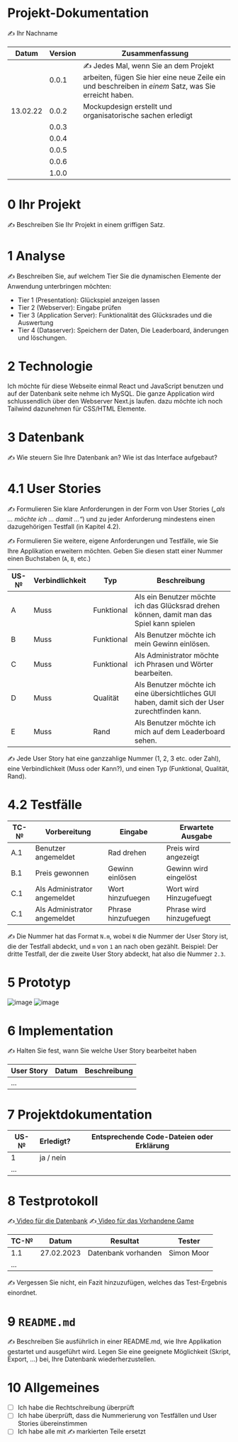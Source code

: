 # Projekt-Dokumentation

✍️ Ihr Nachname

| Datum | Version | Zusammenfassung                                              |
| ----- | ------- | ------------------------------------------------------------ |
|       | 0.0.1   | ✍️ Jedes Mal, wenn Sie an dem Projekt arbeiten, fügen Sie hier eine neue Zeile ein und beschreiben in *einem* Satz, was Sie erreicht haben. |
|  13.02.22     | 0.0.2   |  Mockupdesign erstellt und organisatorische sachen erledigt                                                           |
|       | 0.0.3   |                                                              |
|       | 0.0.4   |                                                              |
|       | 0.0.5   |                                                              |
|       | 0.0.6   |                                                              |
|       | 1.0.0   |                                                              |

# 0 Ihr Projekt

✍️ Beschreiben Sie Ihr Projekt in einem griffigen Satz.

# 1 Analyse

✍️ Beschreiben Sie, auf welchem Tier Sie die dynamischen Elemente der Anwendung unterbringen möchten:

* Tier 1 (Presentation): Glückspiel anzeigen lassen 
* Tier 2 (Webserver): Eingabe prüfen 
* Tier 3 (Application Server): Funktionalität des Glücksrades und die Auswertung
* Tier 4 (Dataserver): Speichern der Daten, Die Leaderboard, änderungen und löschungen.

# 2 Technologie

Ich möchte für diese Webseite einmal React und JavaScript benutzen und auf der Datenbank seite nehme ich MySQL. Die ganze Application wird schlussendlich über den Webserver Next.js laufen. dazu möchte ich noch Tailwind dazunehmen für CSS/HTML Elemente.

# 3 Datenbank

✍️ Wie steuern Sie Ihre Datenbank an? Wie ist das Interface aufgebaut? 

# 4.1 User Stories

✍️ Formulieren Sie klare Anforderungen in der Form von User Stories (*„als … möchte ich … damit …“*) und zu jeder Anforderung mindestens einen dazugehörigen Testfall (in Kapitel 4.2). 

✍️ Formulieren Sie weitere, eigene Anforderungen und Testfälle, wie Sie Ihre Applikation erweitern möchten. Geben Sie diesen statt einer Nummer einen Buchstaben (`A`, `B`, etc.)

| US-№ | Verbindlichkeit | Typ  | Beschreibung                       |
| ---- | --------------- | ---- | ---------------------------------- |
| A    | Muss            | Funktional    | Als ein Benutzer möchte ich das Glücksrad drehen können, damit man das Spiel kann spielen |
| B    | Muss            | Funktional    | Als Benutzer möchte ich mein Gewinn einlösen.                                    |
| C    | Muss            | Funktional    | Als Administrator möchte ich Phrasen und Wörter bearbeiten.                                   |
| D    | Muss            | Qualität      | Als Benutzer möchte ich eine übersichtliches GUI haben, damit sich der User zurechtfinden kann.|
| E    | Muss            | Rand          | Als Benutzer möchte ich mich auf dem Leaderboard sehen.                            |

✍️ Jede User Story hat eine ganzzahlige Nummer (1, 2, 3 etc. oder Zahl), eine Verbindlichkeit (Muss oder Kann?), und einen Typ (Funktional, Qualität, Rand). 

# 4.2 Testfälle

| TC-№ | Vorbereitung | Eingabe | Erwartete Ausgabe |
| ---- | ------------ | ------- | ----------------- |
| A.1  | Benutzer angemeldet             |Rad drehen          |Preis wird angezeigt                   |
| B.1  |Preis gewonnen               | Gewinn einlösen          |Gewinn wird eingelöst                  |
| C.1  |Als Administrator angemeldet              | Wort hinzufuegen         | Wort wird Hinzugefuegt                |
| C.1  |Als Administrator angemeldet             |Phrase hinzufuegen          |Phrase wird hinzugefuegt                |

✍️ Die Nummer hat das Format `N.m`, wobei `N` die Nummer der User Story ist, die der Testfall abdeckt, und `m` von `1` an nach oben gezählt. Beispiel: Der dritte Testfall, der die zweite User Story abdeckt, hat also die Nummer `2.3`.

# 5 Prototyp

![image](https://user-images.githubusercontent.com/110914364/221497405-4e45c100-29ff-41f4-b133-9f5f92b138d3.png)
![image](https://user-images.githubusercontent.com/110914364/221497729-8abcaeca-8407-49ad-bf61-574b02ce4ac9.png)


# 6 Implementation

✍️ Halten Sie fest, wann Sie welche User Story bearbeitet haben

| User Story | Datum | Beschreibung |
| ---------- | ----- | ------------ |
| ...        |       |              |

# 7 Projektdokumentation

| US-№ | Erledigt? | Entsprechende Code-Dateien oder Erklärung |
| ---- | --------- | ----------------------------------------- |
| 1    | ja / nein |                                           |
| ...  |           |                                           |

# 8 Testprotokoll

✍️[ Video für die Datenbank](https://youtu.be/ywLppdAyYcs)
✍️[ Video für das Vorhandene Game](https://youtu.be/K2Klt2DCTgI)

| TC-№ | Datum | Resultat | Tester |
| ---- | ----- | -------- | ------ |
| 1.1  |  27.02.2023     | Datenbank vorhanden        | Simon Moor        |
| ...  |       |          |        |

✍️ Vergessen Sie nicht, ein Fazit hinzuzufügen, welches das Test-Ergebnis einordnet.

# 9 `README.md`

✍️ Beschreiben Sie ausführlich in einer README.md, wie Ihre Applikation gestartet und ausgeführt wird. Legen Sie eine geeignete Möglichkeit (Skript, Export, …) bei, Ihre Datenbank wiederherzustellen.

# 10 Allgemeines

- [ ] Ich habe die Rechtschreibung überprüft
- [ ] Ich habe überprüft, dass die Nummerierung von Testfällen und User Stories übereinstimmen
- [ ] Ich habe alle mit ✍️ markierten Teile ersetzt
